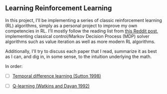 ## Learning Reinforcement Learning 

In this project, I'll be implementing a series of classic reinforcement learning (RL) algorithms, simply as a personal project to improve my own competencies in RL. I'll mostly follow the reading list from [this Reddit post](https://old.reddit.com/r/reinforcementlearning/comments/8k356e/new_phd_student_what_papers_should_i_read_first/), implementing classical control/Markov Decision Process (MDP) solver algorithms such as value iteration as well as more modern RL algorithms. 

Additionally, I'll try to discuss each paper that I read, summarize it as best as I can, and dig in, in some sense, to the intuition underlying the math. 

In order: 

* [ ] [Temporal difference learning (Sutton 1998)](https://link.springer.com/content/pdf/10.1007/BF00115009.pdf)

* [ ] [Q-learning (Watkins and Dayan 1992)](https://link.springer.com/content/pdf/10.1007/BF00992698.pdf)
